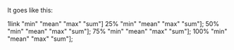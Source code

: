 It goes like this: 

1link "min" "mean" "max" "sum"]
25% "min" "mean" "max" "sum"]; 
50% "min" "mean" "max" "sum"]; 
75% "min" "mean" "max" "sum"]; 
100% "min" "mean" "max" "sum"]; 